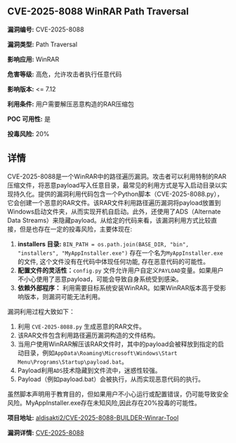 ## CVE-2025-8088 WinRAR Path Traversal

**漏洞编号:** CVE-2025-8088

**漏洞类型:** Path Traversal

**影响应用:** WinRAR

**危害等级:** 高危，允许攻击者执行任意代码

**影响版本:** <= 7.12

**利用条件:** 用户需要解压恶意构造的RAR压缩包

**POC 可用性:** 是

**投毒风险:** 20%

## 详情

CVE-2025-8088是一个WinRAR中的路径遍历漏洞。攻击者可以利用特制的RAR压缩文件，将恶意payload写入任意目录，最常见的利用方式是写入启动目录以实现持久化。提供的漏洞利用代码包含一个Python脚本（CVE-2025-8088.py），它会创建一个恶意的RAR文件。该RAR文件利用路径遍历漏洞将payload放置到Windows启动文件夹，从而实现开机自启动。此外，还使用了ADS（Alternate Data Streams）来隐藏payload。从给定的代码来看，该漏洞利用方式比较直接，但是也存在一定的投毒风险，主要体现在:

1.  **installers 目录:** `BIN_PATH = os.path.join(BASE_DIR, "bin", "installers", "MyAppInstaller.exe")` 存在一个名为`MyAppInstaller.exe`的文件, 这个文件没有在代码中体现任何功能, 存在恶意代码的可能性。
2.  **配置文件的灵活性：**`config.py` 文件允许用户自定义`PAYLOAD`变量。如果用户不小心使用了恶意payload，可能会导致自身系统受到感染。
3.  **依赖外部程序：** 利用需要目标系统安装WinRAR。如果WinRAR版本高于受影响版本，则漏洞可能无法利用。

漏洞利用过程大致如下：

1.  利用 `CVE-2025-8088.py` 生成恶意的RAR文件。
2.  该RAR文件包含利用路径遍历漏洞构造的文件结构。
3.  当用户使用WinRAR解压该RAR文件时，其中的payload会被释放到指定的启动目录，例如`AppData\Roaming\Microsoft\Windows\Start Menu\Programs\Startup\payload.bat`。
4.  Payload利用`ADS`技术隐藏到文件流中，迷惑性较强。
5.  Payload（例如payload.bat）会被执行，从而实现恶意代码的执行。

虽然脚本声明用于教育目的，但如果用户不小心运行或配置错误，仍可能导致安全风险。MyAppInstaller.exe存在未知风险,因此存在20%投毒的可能性。

**项目地址:** [aldisakti2/CVE-2025-8088-BUILDER-Winrar-Tool](https://github.com/aldisakti2/CVE-2025-8088-BUILDER-Winrar-Tool)

**漏洞详情:** [CVE-2025-8088](https://nvd.nist.gov/vuln/detail/CVE-2025-8088)